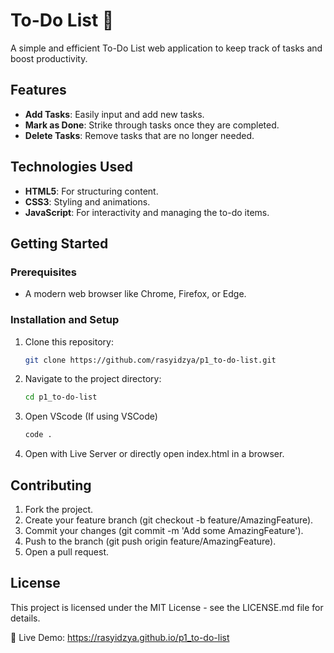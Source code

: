 # To-Do List 📝

A simple and efficient To-Do List web application to keep track of tasks and boost productivity.

<!-- ![screenshot](./images/screenshot.png) --> 
<!-- Replace with an actual screenshot of the project -->

## Features

- **Add Tasks**: Easily input and add new tasks.
- **Mark as Done**: Strike through tasks once they are completed.
- **Delete Tasks**: Remove tasks that are no longer needed.

## Technologies Used

- **HTML5**: For structuring content.
- **CSS3**: Styling and animations.
- **JavaScript**: For interactivity and managing the to-do items.

## Getting Started

### Prerequisites

- A modern web browser like Chrome, Firefox, or Edge.

### Installation and Setup

1. Clone this repository:
   ```bash
   git clone https://github.com/rasyidzya/p1_to-do-list.git

2. Navigate to the project directory:
   ```bash
   cd p1_to-do-list
3. Open VScode (If using VSCode)
   ```bash
   code .
4. Open with Live Server or directly open index.html in a browser.

## Contributing
1. Fork the project.
2. Create your feature branch (git checkout -b feature/AmazingFeature).
3. Commit your changes (git commit -m 'Add some AmazingFeature').
4. Push to the branch (git push origin feature/AmazingFeature).
5. Open a pull request.
   
## License
This project is licensed under the MIT License - see the LICENSE.md file for details.

🔗 Live Demo: https://rasyidzya.github.io/p1_to-do-list
